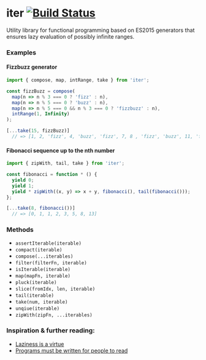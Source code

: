 iter [![Build Status](https://travis-ci.org/nicklasnygren/iter.svg?branch=master)](https://travis-ci.org/nicklasnygren/iter)
====

Utility library for functional programming based on ES2015 generators that ensures lazy evaluation of possibly infinite ranges.

### Examples

#### Fizzbuzz generator

```js
import { compose, map, intRange, take } from 'iter';

const fizzBuzz = compose(
  map(n => n % 3 === 0 ? 'fizz' : n),
  map(n => n % 5 === 0 ? 'buzz' : n),
  map(n => n % 5 === 0 && n % 3 === 0 ? 'fizzbuzz' : n),
  intRange(1, Infinity)
);

[...take(15, fizzBuzz)]
  // => [1, 2, 'fizz', 4, 'buzz', 'fizz', 7, 8 , 'fizz', 'buzz', 11, 'fizz', 13, 14, 'fizzbuzz']

```

#### Fibonacci sequence up to the nth number

```js
import { zipWith, tail, take } from 'iter';

const fibonacci = function * () {
  yield 0;
  yield 1;
  yield * zipWith((x, y) => x + y, fibonacci(), tail(fibonacci()));
};

[...take(8, fibonacci())]
  // => [0, 1, 1, 2, 3, 5, 8, 13]
```

### Methods
 * `assertIterable(iterable)`
 * `compact(iterable)`
 * `compose(...iterables)`
 * `filter(filterFn, iterable)`
 * `isIterable(iterable)`
 * `map(mapFn, iterable)`
 * `pluck(iterable)`
 * `slice(fromIdx, len, iterable)`
 * `tail(iterable)`
 * `take(num, iterable)`
 * `unqiue(iterable)`
 * `zipWith(zipFn, ...iterables)`

### Inspiration & further reading:
 * [Laziness is a virtue](http://raganwald.com/2016/04/15/laziness-is-a-virtue.html)
 * [Programs must be written for people to read](http://raganwald.com/2016/03/17/programs-must-be-written-for-people-to-read.html)
